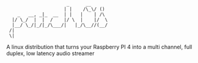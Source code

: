 ```
                      _      __      
                     | |    /\_\/ () 
    _   __, _|_  __  | |   |    | /\ 
  |/ \_/  |  |  /    |/ \  |    |/  \
  |__/ \_/|_/|_/\___/|   |_/\__//(__/
 /|                                  
 \|    

```

A linux distribution that turns your Raspberry PI 4 into a multi channel, full duplex, low latency audio streamer
